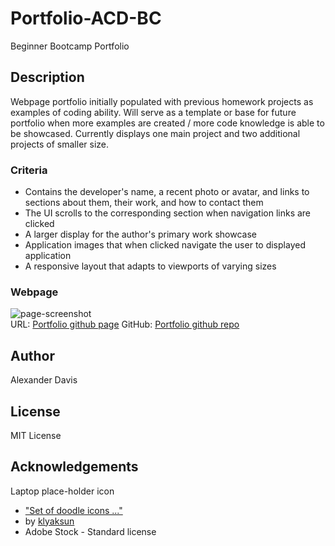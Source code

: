 # Portfolio-ACD-BC
Beginner Bootcamp Portfolio 

## Description
Webpage portfolio initially populated with previous homework projects as examples of coding ability. Will serve as a template or base for future portfolio when more examples are created / more code knowledge is able to be showcased. Currently displays one main project and two additional projects of smaller size. 
<br>

### Criteria
* Contains the developer's name, a recent photo or avatar, and links to sections about them, their work, and how to contact them
* The UI scrolls to the corresponding section when navigation links are clicked
* A larger display for the author's primary work showcase
* Application images that when clicked navigate the user to displayed application
* A responsive layout that adapts to viewports of varying sizes

### Webpage
![page-screenshot](https://user-images.githubusercontent.com/114900371/197647885-8795a756-bbc6-4301-8e44-bec4d011ed90.png)
<br>
URL: [Portfolio github page](https://acd74982306.github.io/Portfolio-02-challenge)
GitHub: [Portfolio github repo](https://github.com/acd74982306/Portfolio-02-challenge)

## Author
Alexander Davis

## License
MIT License

## Acknowledgements
Laptop place-holder icon
* ["Set of doodle icons ..."](https://stock.adobe.com/images/set-of-doodle-icons-briefcase-envelope-with-mail-steaming-cup-pie-chart-notepad-with-pen-purse-with-money-calculator-scheme-files-folders-magnifier-business-signs-linear-vector-illustration/478244262?as_campaign=ftmigration2&as_channel=dpcft&as_campclass=brand&as_source=ft_web&as_camptype=acquisition&as_audience=users&as_content=closure_asset-detail-page)
* by [klyaksun](https://stock.adobe.com/contributor/205133094/klyaksun)
* Adobe Stock - Standard license
